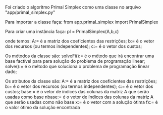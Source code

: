 Foi criado o algoritmo Primal Simplex como uma classe no arquivo "app/primal_simplex.py"


Para importar a classe faça:
from app.primal_simplex import PrimalSimplex


Para criar uma instância faça:
pl = PrimalSimplex(A,b,c)

onde temos:
A:= é a matriz dos coeficientes das restrições;
b:= é o vetor dos recursos (ou termos independentes);
c:= é o vetor dos custos;


Os métodos da classe são:
solveFi():= é o método que irá encontrar uma base factível para para solução do problema de programação linear;
solve():= é o método que soluciona o problema de programação linear dado;


Os atributos da classe são:
A:= é a matriz dos coeficientes das restrições;
b:= é o vetor dos recursos (ou termos independentes);
c:= é o vetor dos custos;
base:= é o vetor de índices das colunas da matriz A que serão usadas como base
nbase:= é o vetor de índices das colunas da matriz A que serão usadas como não base
x:= é o vetor com a solução ótima
fx:= é o valor ótimo da solução encontrada

